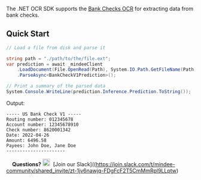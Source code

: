 The .NET OCR SDK supports the [Bank Checks OCR](https://developers.mindee.com/docs/bank-check-ocr) for extracting data from bank checks.

## Quick Start
```csharp
// Load a file from disk and parse it

string path = "./path/to/the/file.ext";
var prediction = await _mindeeClient
    .LoadDocument(File.OpenRead(Path), System.IO.Path.GetFileName(Path))
    .ParseAsync<BankCheckV1Prediction>();

// Print a summary of the parsed data
System.Console.WriteLine(prediction.Inference.Prediction.ToString());
```

Output:
```
----- US Bank Check V1 -----
Routing number: 012345678
Account number: 12345678910
Check number: 8620001342
Date: 2022-04-26
Amount: 6496.58
Payees: John Doe, Jane Doe
----------------------
```

&nbsp;
&nbsp;
**Questions?**
<img alt="Slack Logo Icon" style="display:inline!important" src="https://files.readme.io/5b83947-Slack.png" width="20" height="20">&nbsp;&nbsp;[Join our Slack]((https://join.slack.com/t/mindee-community/shared_invite/zt-1jv6nawjq-FDgFcF2T5CmMmRpl9LLptw)
